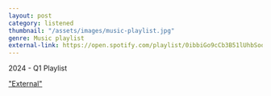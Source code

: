 ```yaml
---
layout: post
category: listened
thumbnail: "/assets/images/music-playlist.jpg"
genre: Music playlist
external-link: https://open.spotify.com/playlist/0ibbiGo9cCb3B51lUhbSoo?si=8201af47ada746dd
---
```

2024 - Q1 Playlist

["External"](https://open.spotify.com/playlist/0ibbiGo9cCb3B51lUhbSoo?si=8201af47ada746dd)